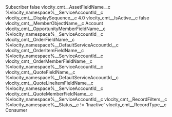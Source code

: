 <?xml version="1.0" encoding="UTF-8"?>
<CustomMetadata xmlns="http://soap.sforce.com/2006/04/metadata" xmlns:xsi="http://www.w3.org/2001/XMLSchema-instance" xmlns:xsd="http://www.w3.org/2001/XMLSchema">
    <label>Subscriber</label>
    <protected>false</protected>
    <values>
        <field>vlocity_cmt__AssetFieldName__c</field>
        <value xsi:type="xsd:string">%vlocity_namespace%__ServiceAccountId__c</value>
    </values>
    <values>
        <field>vlocity_cmt__DisplaySequence__c</field>
        <value xsi:type="xsd:double">4.0</value>
    </values>
    <values>
        <field>vlocity_cmt__IsActive__c</field>
        <value xsi:type="xsd:boolean">false</value>
    </values>
    <values>
        <field>vlocity_cmt__MemberObjectName__c</field>
        <value xsi:type="xsd:string">Account</value>
    </values>
    <values>
        <field>vlocity_cmt__OpportunityMemberFieldName__c</field>
        <value xsi:type="xsd:string">%vlocity_namespace%__ServiceAccountId__c</value>
    </values>
    <values>
        <field>vlocity_cmt__OrderFieldName__c</field>
        <value xsi:type="xsd:string">%vlocity_namespace%__DefaultServiceAccountId__c</value>
    </values>
    <values>
        <field>vlocity_cmt__OrderItemFieldName__c</field>
        <value xsi:type="xsd:string">%vlocity_namespace%__ServiceAccountId__c</value>
    </values>
    <values>
        <field>vlocity_cmt__OrderMemberFieldName__c</field>
        <value xsi:type="xsd:string">%vlocity_namespace%__ServiceAccountId__c</value>
    </values>
    <values>
        <field>vlocity_cmt__QuoteFieldName__c</field>
        <value xsi:type="xsd:string">%vlocity_namespace%__DefaultServiceAccountId__c</value>
    </values>
    <values>
        <field>vlocity_cmt__QuoteLineItemFieldName__c</field>
        <value xsi:type="xsd:string">%vlocity_namespace%__ServiceAccountId__c</value>
    </values>
    <values>
        <field>vlocity_cmt__QuoteMemberFieldName__c</field>
        <value xsi:type="xsd:string">%vlocity_namespace%__ServiceAccountId__c</value>
    </values>
    <values>
        <field>vlocity_cmt__RecordFilters__c</field>
        <value xsi:type="xsd:string">%vlocity_namespace%__Status__c != &apos;Inactive&apos;</value>
    </values>
    <values>
        <field>vlocity_cmt__RecordType__c</field>
        <value xsi:type="xsd:string">Consumer</value>
    </values>
</CustomMetadata>
